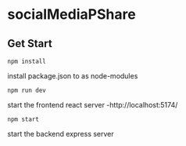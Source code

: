 # socialMediaPShare

## Get Start
```
npm install
```
install package.json to as node-modules
```
npm run dev
```
start the frontend react server
-http://localhost:5174/
 ```
npm start
```
start the backend express server
